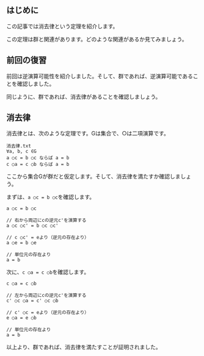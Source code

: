 ## はじめに

この記事では消去律という定理を紹介します。

この定理は群と関連があります。どのような関連があるか見てみましょう。

## 前回の復習

前回は逆演算可能性を紹介しました。そして、群であれば、逆演算可能であることを確認しました。

同じように、群であれば、消去律があることを確認しましょう。

## 消去律

消去律とは、次のような定理です。Gは集合で、○は二項演算です。

```
消去律.txt
∀a, b, c ∈G
a ○c = b ○c ならば a = b
c ○a = c ○b ならば a = b
```

ここから集合Gが群だと仮定します。そして、消去律を満たすか確認しましょう。

まずは、`a ○c = b ○c`を確認します。

```
a ○c = b ○c

// 右から両辺にcの逆元c'を演算する
a ○c ○c' = b ○c ○c'

// c ○c' = eより（逆元の存在より）
a ○e = b ○e

// 単位元の存在より
a = b
```

次に、`c ○a = c ○b`を確認します。

```
c ○a = c ○b

// 左から両辺にcの逆元c'を演算する
c' ○c ○a = c' ○c ○b

// c' ○c = eより（逆元の存在より）
e ○a = e ○b

// 単位元の存在より
a = b
```

以上より、群であれば、消去律を満たすことが証明されました。
